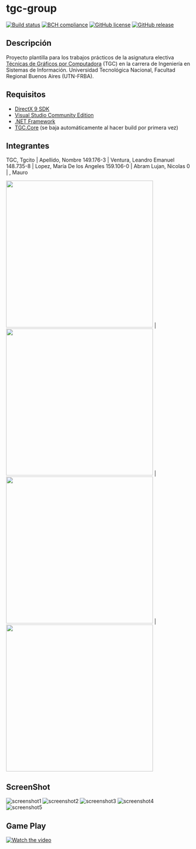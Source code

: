 # tgc-group
[![Build status](https://ci.appveyor.com/api/projects/status/uvyboubq91uhwf3v?svg=true)](https://ci.appveyor.com/project/rejurime/tgc-group)
[![BCH compliance](https://bettercodehub.com/edge/badge/tgc-utn/tgc-group?branch=master)](https://bettercodehub.com/)
[![GitHub license](https://img.shields.io/github/license/tgc-utn/tgc-group.svg)](https://github.com/tgc-utn/tgc-group/blob/master/LICENSE)
[![GitHub release](https://img.shields.io/github/release/tgc-utn/tgc-group.svg)](https://github.com/tgc-utn/tgc-group/releases)

## Descripción
Proyecto plantilla para los trabajos prácticos de la asignatura electiva [Técnicas de Gráficos por Computadora](http://tgc-utn.github.io/) (TGC) en la carrera de Ingeniería en Sistemas de Información. Universidad Tecnológica Nacional, Facultad Regional Buenos Aires (UTN-FRBA).

## Requisitos
* [DirectX 9 SDK](http://www.microsoft.com/en-us/download/details.aspx?displaylang=en&id=6812)
* [Visual Studio Community Edition](https://www.visualstudio.com/vs/community)
* [.NET Framework](https://www.microsoft.com/net/download/Windows/run)
* [TGC.Core](https://www.nuget.org/packages/TGC.Core/) (se baja automáticamente al hacer build por primera vez)

## Integrantes ##
TGC, Tgcito  |  Apellido, Nombre
149.176-3 | Ventura, Leandro Emanuel
148.735-8 | Lopez, María De los Angeles
159.106-0 | Abram Lujan, Nicolas
0 | , Mauro

<img src="https://github.com/tgc-utn/tgc-utn.github.io/blob/master/images/robotgc.png" height="400" width="400"> | <img src="https://github.com/TheBandicoots/2018_1_K3011_TheBandicoots/blob/master/InformacionGrupo/LeandroEmanuelVentura.jpeg" height="400" width="400"> | <img src="https://github.com/TheBandicoots/2018_1_K3011_TheBandicoots/blob/master/InformacionGrupo/MariaDeLosAngelesLopez.jpeg" height="400" width="400"> | <img src="https://github.com/TheBandicoots/2018_1_K3011_TheBandicoots/blob/master/InformacionGrupo/NicolasAbramLujan.jpeg" height="400" width="400">

## ScreenShot ##
![screenshot1](https://github.com/tgc-utn/tgc-group/blob/master/TGC.Group/Media/cajaMadera4.jpg)
![screenshot2](https://github.com/tgc-utn/tgc-group/blob/master/TGC.Group/Media/cajaMadera4.jpg)
![screenshot3](https://github.com/tgc-utn/tgc-group/blob/master/TGC.Group/Media/cajaMadera4.jpg)
![screenshot4](https://github.com/tgc-utn/tgc-group/blob/master/TGC.Group/Media/cajaMadera4.jpg)
![screenshot5](https://github.com/tgc-utn/tgc-group/blob/master/TGC.Group/Media/cajaMadera4.jpg)

## Game Play ##
[![Watch the video](https://img.youtube.com/vi/qESIu8ozanU/0.jpg)](https://www.youtube.com/playlist?list=PLRM4L32DjvnazuMl8wZlbpEYL5Qh63ulG)
